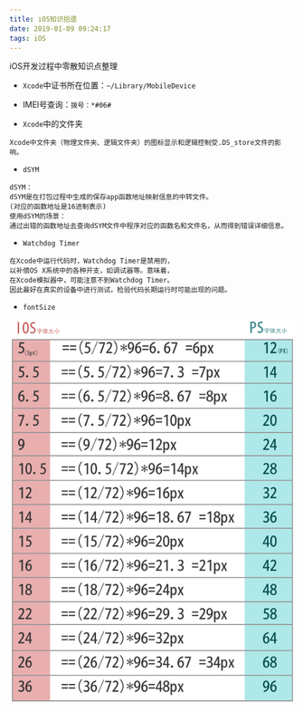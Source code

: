 ```yaml
---
title: iOS知识拾遗
date: 2019-01-09 09:24:17
tags: iOS
---
```


iOS开发过程中零散知识点整理

* `Xcode`中证书所在位置：`~/Library/MobileDevice`

* IMEI号查询：`拨号：*#06#`

* `Xcode`中的文件夹

```
Xcode中文件夹（物理文件夹、逻辑文件夹）的图标显示和逻辑控制受.DS_store文件的影响。
```

* `dSYM`

```
dSYM：
dSYM是在打包过程中生成的保存app函数地址映射信息的中转文件。
(对应的函数地址是16进制表示)
使用dSYM的场景：
通过出错的函数地址去查询dSYM文件中程序对应的函数名和文件名，从而得到错误详细信息。
```

* `Watchdog Timer`

```
在Xcode中运行代码时，Watchdog Timer是禁用的，
以补偿OS X系统中的各种开支，如调试器等。意味着，
在Xcode模拟器中，可能注意不到Watchdog Timer。
因此最好在真实的设备中进行测试，检验代码长期运行时可能出现的问题。
```

* `fontSize`

![fontSize](iOS知识拾遗/fontSize.png)
